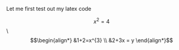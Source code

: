 Let me first test out my latex code

$$x^{2} = 4$$
\\
$$\begin{align*}
	&1+2=x^{3} \\
	&2+3x = y
\end{align*}$$
